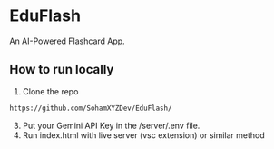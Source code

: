 # EduFlash
An AI-Powered Flashcard App.

## How to run locally

1) Clone the repo
```bash
https://github.com/SohamXYZDev/EduFlash/
```
3) Put your Gemini API Key in the /server/.env file.
4) Run index.html with live server (vsc extension) or similar method
